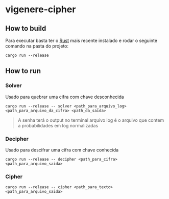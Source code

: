 # vigenere-cipher
## How to build
Para executar basta ter o [Rust](https://www.rust-lang.org/tools/install) mais recente instalado e rodar o seguinte comando na pasta do projeto:
```
cargo run --release
```

## How to run
### Solver
Usado para quebrar uma cifra com chave desconhecida
```
cargo run --release -- solver <path_para_arquivo_log> <path_para_arquivo_da_cifra> <path_da_saida>
```
> A senha terá o output no terminal
> arquivo log é o arquivo que contem a probabilidades em log normalizadas
### Decipher
Usado para descifrar uma cifra com chave conhecida
```
cargo run --release -- decipher <path_para_cifra> <path_para_arquivo_saida>
```
### Cipher

```
cargo run --release -- cipher <path_para_texto> <path_para_arquivo_saida>
```